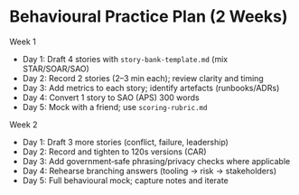 # Behavioural Practice Plan (2 Weeks)

Week 1

- Day 1: Draft 4 stories with `story-bank-template.md` (mix STAR/SOAR/SAO)
- Day 2: Record 2 stories (2–3 min each); review clarity and timing
- Day 3: Add metrics to each story; identify artefacts (runbooks/ADRs)
- Day 4: Convert 1 story to SAO (APS) 300 words
- Day 5: Mock with a friend; use `scoring-rubric.md`

Week 2

- Day 1: Draft 3 more stories (conflict, failure, leadership)
- Day 2: Record and tighten to 120s versions (CAR)
- Day 3: Add government‑safe phrasing/privacy checks where applicable
- Day 4: Rehearse branching answers (tooling → risk → stakeholders)
- Day 5: Full behavioural mock; capture notes and iterate
